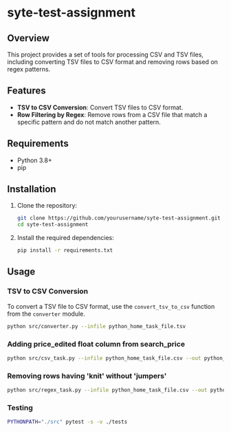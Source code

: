 # syte-test-assignment

## Overview

This project provides a set of tools for processing CSV and TSV files, including converting TSV files to CSV format and removing rows based on regex patterns.

## Features

- **TSV to CSV Conversion**: Convert TSV files to CSV format.
- **Row Filtering by Regex**: Remove rows from a CSV file that match a specific pattern and do not match another pattern.

## Requirements

- Python 3.8+
- pip

## Installation

1. Clone the repository:

   ```sh
   git clone https://github.com/yourusername/syte-test-assignment.git
   cd syte-test-assignment
   ```

2. Install the required dependencies:
   ```sh
   pip install -r requirements.txt
   ```

## Usage

### TSV to CSV Conversion

To convert a TSV file to CSV format, use the `convert_tsv_to_csv` function from the `converter` module.

```sh
python src/converter.py --infile python_home_task_file.tsv
```

### Adding price_edited float column from search_price

```sh
python src/csv_task.py --infile python_home_task_file.csv --out python_home_task_file_with_price.csv
```

### Removing rows having 'knit' without 'jumpers'

```sh
python src/regex_task.py --infile python_home_task_file.csv --out python_home_task_file_regex.csv
```

### Testing

```sh
PYTHONPATH="./src" pytest -s -v ./tests
```
